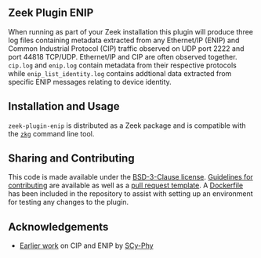 ## Zeek Plugin ENIP

When running as part of your Zeek installation this plugin will produce three log files containing metadata extracted from any Ethernet/IP (ENIP) and Common Industrial Protocol (CIP) traffic observed on UDP port 2222 and port 44818 TCP/UDP. Ethernet/IP and CIP are often observed together. `cip.log` and `enip.log` contain metadata from their respective protocols while `enip_list_identity.log` contains addtional data extracted from specific ENIP messages relating to device identity.

## Installation and Usage

`zeek-plugin-enip` is distributed as a Zeek package and is compatible with the [`zkg`](https://docs.zeek.org/projects/package-manager/en/stable/zkg.html) command line tool.

## Sharing and Contributing

This code is made available under the [BSD-3-Clause license](https://github.com/amzn/zeek-plugin-enip/blob/master/LICENSE). [Guidelines for contributing](https://github.com/amzn/zeek-plugin-enip/blob/master/CONTRIBUTING.md) are available as well as a [pull request template](https://github.com/amzn/zeek-plugin-enip/blob/master/.github/PULL_REQUEST_TEMPLATE.md). A [Dockerfile](https://github.com/amzn/zeek-plugin-enip/blob/master/Dockerfile) has been included in the repository to assist with setting up an environment for testing any changes to the plugin.

## Acknowledgements

* [Earlier work](https://github.com/scy-phy/bro-cip-enip) on CIP and ENIP by [SCy-Phy](http://scy-phy.github.io/)
